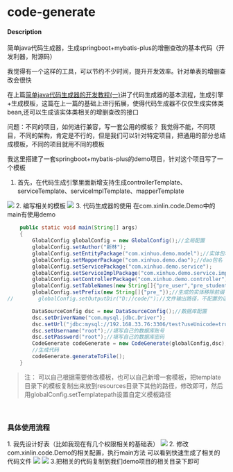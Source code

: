# code-generate

#### Description
简单java代码生成器，生成springboot+mybatis-plus的增删查改的基本代码（开发利器，附源码）

我觉得有一个这样的工具，可以节约不少时间，提升开发效率。针对单表的增删查改会很快


在上篇<a href="https://blog.csdn.net/qq_21187515/article/details/92182434">简单java代码生成器的开发教程(一)</a>讲了代码生成器的基本流程，生成引擎+生成模板，这篇在上一篇的基础上进行拓展，使得代码生成器不仅仅生成实体类bean,还可以生成该实体类相关的增删查改的接口

问题：不同的项目，如何进行兼容，写一套公用的模板？
我觉得不能，不同项目，不同的架构，肯定是不行的，但是我们可以针对特定项目，把通用的部分总结成模板，不同的项目就用不同的模板

我这里搭建了一套springboot+mybatis-plus的demo项目，针对这个项目写了一个模板


1. 首先，在代码生成引擎里面新增支持生成controllerTemplate、serviceTemplate、serviceImplTemplate、mapperTemplate
<img src="https://img-blog.csdnimg.cn/20190617202424132.png?x-oss-process=image/watermark,type_ZmFuZ3poZW5naGVpdGk,shadow_10,text_aHR0cHM6Ly9ibG9nLmNzZG4ubmV0L3FxXzIxMTg3NTE1,size_16,color_FFFFFF,t_70"/>
2.  编写相关的模板
<img src="https://img-blog.csdnimg.cn/20190617203029279.png?x-oss-process=image/watermark,type_ZmFuZ3poZW5naGVpdGk,shadow_10,text_aHR0cHM6Ly9ibG9nLmNzZG4ubmV0L3FxXzIxMTg3NTE1,size_16,color_FFFFFF,t_70"/>
3. 代码生成器的使用
在com.xinlin.code.Demo中的main有使用demo

```java
    public static void main(String[] args)
    {
        GlobalConfig globalConfig = new GlobalConfig();//全局配置
        globalConfig.setAuthor("新林");
        globalConfig.setEntityPackage("com.xinhuo.demo.model");//实体包名
        globalConfig.setMapperPackage("com.xinhuo.demo.dao");//dao包名
        globalConfig.setServicePackage("com.xinhuo.demo.service");
        globalConfig.setServiceImplPackage("com.xinhuo.demo.service.impl");
        globalConfig.setControllerPackage("com.xinhuo.demo.controller");
        globalConfig.setTableNames(new String[]{"pre_user","pre_student"});//需要生成的实体
        globalConfig.setPrefix(new String[]{"pre_"});//生成的实体移除前缀
//        globalConfig.setOutputDir("D://code/");//文件输出路径，不配置的话默认输出当前项目的resources/code目录下

        DataSourceConfig dsc = new DataSourceConfig();//数据库配置
        dsc.setDriverName("com.mysql.jdbc.Driver");
        dsc.setUrl("jdbc:mysql://192.168.33.76:3306/test?useUnicode=true&amp;characterEncoding=UTF-8&amp;&useSSL=false");
        dsc.setUsername("root");//填写自己的数据库账号
        dsc.setPassword("root");//填写自己的数据库密码
        CodeGenerate codeGenerate = new CodeGenerate(globalConfig,dsc);
        //生成代码
        codeGenerate.generateToFile();
    }
```

> 注：
> 可以自己根据需要修改模板，也可以自己新增一套模板，把template目录下的模板复制出来放到resources目录下其他的路径，修改即可，然后用globalConfig.setTemplatepath设置自定义模板路径

<br>
<h3>具体使用流程</h3>
1. 我先设计好表（比如我现在有几个权限相关的基础表）

<img src="https://img-blog.csdnimg.cn/201906172051232.png?x-oss-process=image/watermark,type_ZmFuZ3poZW5naGVpdGk,shadow_10,text_aHR0cHM6Ly9ibG9nLmNzZG4ubmV0L3FxXzIxMTg3NTE1,size_16,color_FFFFFF,t_70"/>
2. 修改com.xinlin.code.Demo的相关配置，执行main方法
   可以看到快速生成了相关的代码文件
<img src="https://img-blog.csdnimg.cn/20190617205602715.png?x-oss-process=image/watermark,type_ZmFuZ3poZW5naGVpdGk,shadow_10,text_aHR0cHM6Ly9ibG9nLmNzZG4ubmV0L3FxXzIxMTg3NTE1,size_16,color_FFFFFF,t_70"/>
<img src="https://img-blog.csdnimg.cn/20190617210254691.png?x-oss-process=image/watermark,type_ZmFuZ3poZW5naGVpdGk,shadow_10,text_aHR0cHM6Ly9ibG9nLmNzZG4ubmV0L3FxXzIxMTg3NTE1,size_16,color_FFFFFF,t_70"/>
3.把相关的代码复制到我们demo项目的相关目录下即可